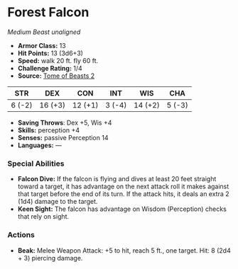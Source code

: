 # Forest Falcon

*Medium* *Beast* *unaligned*

- **Armor Class:** 13
- **Hit Points:** 13 (3d6+3)
- **Speed:** walk 20 ft. fly 60 ft.
- **Challenge Rating:** 1/4
- **Source:** [Tome of Beasts 2](https://koboldpress.com/kpstore/product/tome-of-beasts-2-for-5th-edition/)

| STR | DEX | CON | INT | WIS | CHA |
| --- | --- | --- | --- | --- | --- |
| 6 (-2) | 16 (+3) | 12 (+1) | 3 (-4) | 14 (+2) | 5 (-3) |

- **Saving Throws**: Dex +5, Wis +4
- **Skills:** perception +4
- **Senses:** passive Perception 14
- **Languages:** —
### Special Abilities
- **Falcon Dive:** If the falcon is flying and dives at least 20 feet straight toward a target, it has advantage on the next attack roll it makes against that target before the end of its turn. If the attack hits, it deals an extra 2 (1d4) damage to the target.
- **Keen Sight:** The falcon has advantage on Wisdom (Perception) checks that rely on sight.
### Actions
- **Beak:** Melee Weapon Attack: +5 to hit, reach 5 ft., one target. Hit: 8 (2d4 + 3) piercing damage.
